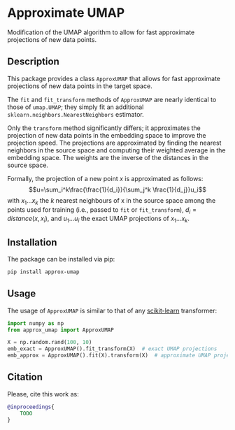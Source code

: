 # Approximate UMAP

Modification of the UMAP algorithm to allow for fast approximate projections of
new data points.

## Description

This package provides a class `ApproxUMAP` that allows for fast approximate projections of new data points in the target
space.

The `fit` and `fit_transform` methods of `ApproxUMAP` are nearly identical to those of `umap.UMAP`;
they simply fit an additional `sklearn.neighbors.NearestNeighbors` estimator.

Only the `transform` method significantly differs; it approximates the projection of new data points
in the embedding space to improve the projection speed.
The projections are approximated by finding the nearest neighbors in the
source space and computing their weighted average in the embedding space.
The weights are the inverse of the distances in the source space.

Formally, the projection of a new point $x$ is approximated as follows:
$$u=\sum_i^k\frac{\frac{1}{d_i}}{\sum_j^k \frac{1}{d_j}}u_i$$
with $x_1\dots x_k$ the $k$ nearest neighbours of x in the source space
among the points used for training (i.e., passed to `fit` or `fit_transform`),
$d_i=distance(x, x_i)$, and $u_1\dots u_i$ the exact UMAP projections of $x_1\dots x_k$.

## Installation

The package can be installed via pip:

```bash
pip install approx-umap
```

## Usage

The usage of `ApproxUMAP` is similar to that of any [scikit-learn](https://scikit-learn.org/stable/index.html)
transformer:

```python
import numpy as np
from approx_umap import ApproxUMAP

X = np.random.rand(100, 10)
emb_exact = ApproxUMAP().fit_transform(X)  # exact UMAP projections
emb_approx = ApproxUMAP().fit(X).transform(X)  # approximate UMAP projection
```

## Citation

Please, cite this work as:

```bibtex
@inproceedings{
    TODO
}
```